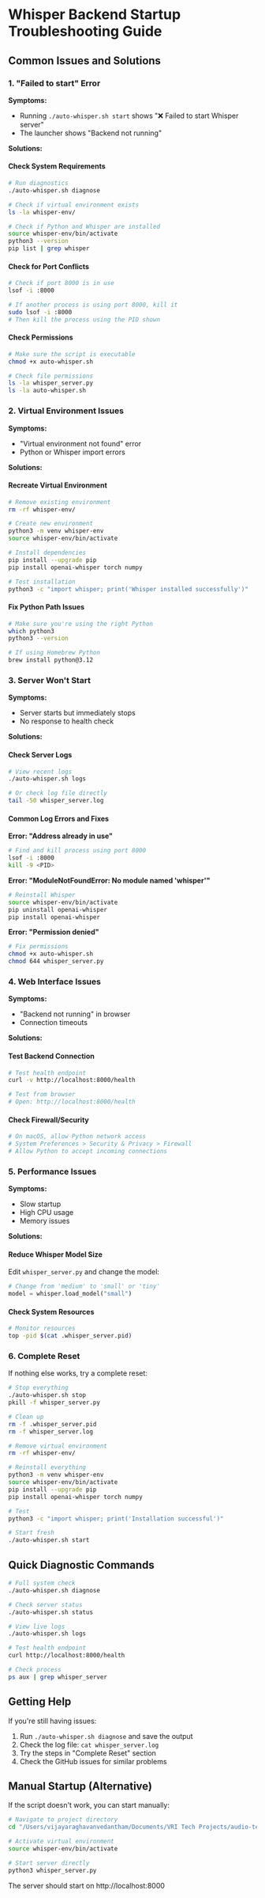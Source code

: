 # Whisper Backend Startup Troubleshooting Guide

## Common Issues and Solutions

### 1. "Failed to start" Error

**Symptoms:**
- Running `./auto-whisper.sh start` shows "❌ Failed to start Whisper server"
- The launcher shows "Backend not running"

**Solutions:**

#### Check System Requirements
```bash
# Run diagnostics
./auto-whisper.sh diagnose

# Check if virtual environment exists
ls -la whisper-env/

# Check if Python and Whisper are installed
source whisper-env/bin/activate
python3 --version
pip list | grep whisper
```

#### Check for Port Conflicts
```bash
# Check if port 8000 is in use
lsof -i :8000

# If another process is using port 8000, kill it
sudo lsof -i :8000
# Then kill the process using the PID shown
```

#### Check Permissions
```bash
# Make sure the script is executable
chmod +x auto-whisper.sh

# Check file permissions
ls -la whisper_server.py
ls -la auto-whisper.sh
```

### 2. Virtual Environment Issues

**Symptoms:**
- "Virtual environment not found" error
- Python or Whisper import errors

**Solutions:**

#### Recreate Virtual Environment
```bash
# Remove existing environment
rm -rf whisper-env/

# Create new environment
python3 -m venv whisper-env
source whisper-env/bin/activate

# Install dependencies
pip install --upgrade pip
pip install openai-whisper torch numpy

# Test installation
python3 -c "import whisper; print('Whisper installed successfully')"
```

#### Fix Python Path Issues
```bash
# Make sure you're using the right Python
which python3
python3 --version

# If using Homebrew Python
brew install python@3.12
```

### 3. Server Won't Start

**Symptoms:**
- Server starts but immediately stops
- No response to health check

**Solutions:**

#### Check Server Logs
```bash
# View recent logs
./auto-whisper.sh logs

# Or check log file directly
tail -50 whisper_server.log
```

#### Common Log Errors and Fixes

**Error: "Address already in use"**
```bash
# Find and kill process using port 8000
lsof -i :8000
kill -9 <PID>
```

**Error: "ModuleNotFoundError: No module named 'whisper'"**
```bash
# Reinstall Whisper
source whisper-env/bin/activate
pip uninstall openai-whisper
pip install openai-whisper
```

**Error: "Permission denied"**
```bash
# Fix permissions
chmod +x auto-whisper.sh
chmod 644 whisper_server.py
```

### 4. Web Interface Issues

**Symptoms:**
- "Backend not running" in browser
- Connection timeouts

**Solutions:**

#### Test Backend Connection
```bash
# Test health endpoint
curl -v http://localhost:8000/health

# Test from browser
# Open: http://localhost:8000/health
```

#### Check Firewall/Security
```bash
# On macOS, allow Python network access
# System Preferences > Security & Privacy > Firewall
# Allow Python to accept incoming connections
```

### 5. Performance Issues

**Symptoms:**
- Slow startup
- High CPU usage
- Memory issues

**Solutions:**

#### Reduce Whisper Model Size
Edit `whisper_server.py` and change the model:
```python
# Change from 'medium' to 'small' or 'tiny'
model = whisper.load_model("small")
```

#### Check System Resources
```bash
# Monitor resources
top -pid $(cat .whisper_server.pid)
```

### 6. Complete Reset

If nothing else works, try a complete reset:

```bash
# Stop everything
./auto-whisper.sh stop
pkill -f whisper_server.py

# Clean up
rm -f .whisper_server.pid
rm -f whisper_server.log

# Remove virtual environment
rm -rf whisper-env/

# Reinstall everything
python3 -m venv whisper-env
source whisper-env/bin/activate
pip install --upgrade pip
pip install openai-whisper torch numpy

# Test
python3 -c "import whisper; print('Installation successful')"

# Start fresh
./auto-whisper.sh start
```

## Quick Diagnostic Commands

```bash
# Full system check
./auto-whisper.sh diagnose

# Check server status
./auto-whisper.sh status

# View live logs
./auto-whisper.sh logs

# Test health endpoint
curl http://localhost:8000/health

# Check process
ps aux | grep whisper_server
```

## Getting Help

If you're still having issues:

1. Run `./auto-whisper.sh diagnose` and save the output
2. Check the log file: `cat whisper_server.log`
3. Try the steps in "Complete Reset" section
4. Check the GitHub issues for similar problems

## Manual Startup (Alternative)

If the script doesn't work, you can start manually:

```bash
# Navigate to project directory
cd "/Users/vijayaraghavanvedantham/Documents/VRI Tech Projects/audio-text-converter"

# Activate virtual environment
source whisper-env/bin/activate

# Start server directly
python3 whisper_server.py
```

The server should start on http://localhost:8000
